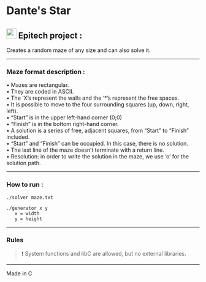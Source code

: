# Dante's Star

## <img width="26px" src="https://newsroom.ionis-group.com/wp-content/uploads/2018/12/epitech-logo-signature-quadri.png"/> Epitech project :

Creates a random maze of any size and can also solve it.

---

### Maze format description :
• Mazes are rectangular.
<br>
• They are coded in ASCII.
<br>
• The ‘X’s represent the walls and the ’*’s represent the free spaces.
<br>
• It is possible to move to the four surrounding squares (up, down, right, left).
<br>
• “Start” is in the upper left-hand corner (0;0)
<br>
• “Finish” is in the bottom right-hand corner.
<br>
• A solution is a series of free, adjacent squares, from “Start” to “Finish” included.
<br>
• “Start” and “Finish” can be occupied. In this case, there is no solution.
<br>
• The last line of the maze doesn’t terminate with a return line.
<br>
• Resolution: in order to write the solution in the maze, we use ‘o’ for the solution path.

---

### How to run :
```
./solver maze.txt

./generator x y
   x = width
   y = height
```

---

### Rules
> :exclamation: System functions and libC are allowed, but no external libraries.

---

Made in C
